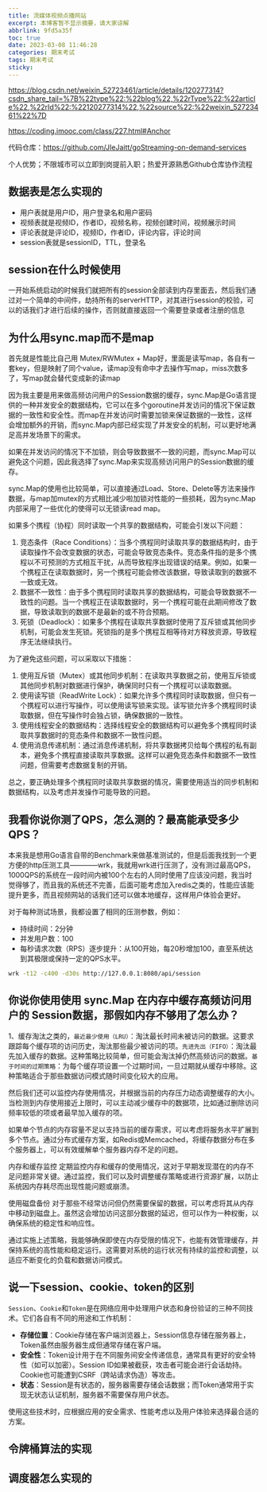 ```yaml
---
title: 流媒体视频点播网站
excerpt: 本博客暂不显示摘要，请大家谅解
abbrlink: 9fd5a35f
toc: true
date: 2023-03-08 11:46:28
categories: 期末考试
tags: 期末考试
sticky:
---
```


https://blog.csdn.net/weixin_52723461/article/details/120277314?csdn_share_tail=%7B%22type%22:%22blog%22,%22rType%22:%22article%22,%22rId%22:%22120277314%22,%22source%22:%22weixin_52723461%22%7D

https://coding.imooc.com/class/227.html#Anchor

代码仓库：https://github.com/JIeJaitt/goStreaming-on-demand-services

个人优势；不限城市可以立即到岗提前入职；热爱开源熟悉Github仓库协作流程


## 数据表是怎么实现的

- 用户表就是用户ID，用户登录名和用户密码
- 视频表就是视频ID，作者ID，视频名称，视频创建时间，视频展示时间
- 评论表就是评论ID，视频ID，作者ID，评论内容，评论时间
- session表就是sessionID，TTL，登录名

## session在什么时候使用

一开始系统启动的时候我们就把所有的session全部读到内存里面去，然后我们通过对一个简单的中间件，劫持所有的serverHTTP，对其进行session的校验，可以的话我们才进行后续的操作，否则就直接返回一个需要登录或者注册的信息

## 为什么用sync.map而不是map

首先就是性能比自己用 Mutex/RWMutex + Map好，里面是读写map，各自有一套key，但是映射了同个value，读map没有命中才去操作写map，miss次数多了，写map就会替代变成新的读map

因为我主要是用来做高频访问用户的Session数据的缓存，sync.Map是Go语言提供的一种并发安全的数据结构，它可以在多个goroutine并发访问的情况下保证数据的一致性和安全性。而map在并发访问时需要加锁来保证数据的一致性，这样会增加额外的开销，而sync.Map内部已经实现了并发安全的机制，可以更好地满足高并发场景下的需求。

如果在并发访问的情况下不加锁，则会导致数据不一致的问题，而sync.Map可以避免这个问题，因此我选择了sync.Map来实现高频访问用户的Session数据的缓存。

sync.Map的使用也比较简单，可以直接通过Load、Store、Delete等方法来操作数据，与map加mutex的方式相比减少啦加锁对性能的一些损耗，因为sync.Map内部采用了一些优化的使得可以无锁读read map。

如果多个携程（协程）同时读取一个共享的数据结构，可能会引发以下问题：

1. 竞态条件（Race Conditions）：当多个携程同时读取共享的数据结构时，由于读取操作不会改变数据的状态，可能会导致竞态条件。竞态条件指的是多个携程以不可预测的方式相互干扰，从而导致程序出现错误的结果。例如，如果一个携程正在读取数据时，另一个携程可能会修改该数据，导致读取到的数据不一致或无效。
2. 数据不一致性：由于多个携程同时读取共享的数据结构，可能会导致数据不一致性的问题。当一个携程正在读取数据时，另一个携程可能在此期间修改了数据，导致读取到的数据不是最新的或不符合预期。
3. 死锁（Deadlock）：如果多个携程在读取共享数据时使用了互斥锁或其他同步机制，可能会发生死锁。死锁指的是多个携程互相等待对方释放资源，导致程序无法继续执行。

为了避免这些问题，可以采取以下措施：

1. 使用互斥锁（Mutex）或其他同步机制：在读取共享数据之前，使用互斥锁或其他同步机制对数据进行保护，确保同时只有一个携程可以读取数据。
2. 使用读写锁（ReadWrite Lock）：如果允许多个携程同时读取数据，但只有一个携程可以进行写操作，可以使用读写锁来实现。读写锁允许多个携程同时读取数据，但在写操作时会独占锁，确保数据的一致性。
3. 使用线程安全的数据结构：选择线程安全的数据结构可以避免多个携程同时读取共享数据时的竞态条件和数据不一致性问题。
4. 使用消息传递机制：通过消息传递机制，将共享数据拷贝给每个携程的私有副本，避免多个携程直接读取共享数据。这样可以避免竞态条件和数据不一致性问题，但需要考虑数据复制的开销。

总之，要正确处理多个携程同时读取共享数据的情况，需要使用适当的同步机制和数据结构，以及考虑并发操作可能导致的问题。


## 我看你说你测了QPS，怎么测的？最高能承受多少QPS？

本来我是想用Go语言自带的Benchmark来做基准测试的，但是后面我找到一个更方便的http压测工具————wrk，我就用wrk进行压测了，没有测过最高QPS，1000QPS的系统在一段时间内被100个左右的人同时使用了应该没问题，我当时觉得够了，而且我的系统还不完善，后面可能考虑加入redis之类的，性能应该能提升更多，而且视频网站的话我们还可以做本地缓存，这样用户体验会更好。

对于每种测试场景，我都设置了相同的压测参数，例如：

- 持续时间：2分钟
- 并发用户数：100
- 每秒请求次数（RPS）逐步提升：从100开始，每20秒增加100，直至系统达到其极限或保持一定的QPS水平。

```bash
wrk -t12 -c400 -d30s http://127.0.0.1:8080/api/session
```

## 你说你使用使用 sync.Map 在内存中缓存高频访问用户的 Session数据，那假如内存不够用了怎么办？

1、缓存淘汰之类的，`最近最少使用（LRU）`：淘汰最长时间未被访问的数据。这要求跟踪每个缓存项的访问历史，淘汰那些最少被访问的项。`先进先出（FIFO）`：淘汰最先加入缓存的数据。这种策略比较简单，但可能会淘汰掉仍然高频访问的数据。`基于时间的过期策略`：为每个缓存项设置一个过期时间，一旦过期就从缓存中移除。这种策略适合于那些数据访问模式随时间变化较大的应用。

然后我们还可以监控内存使用情况，并根据当前的内存压力动态调整缓存的大小。当检测到内存使用接近上限时，可以主动减少缓存中的数据项，比如通过删除访问频率较低的项或者最早加入缓存的项。

如果单个节点的内存容量不足以支持当前的缓存需求，可以考虑将服务水平扩展到多个节点。通过分布式缓存方案，如Redis或Memcached，将缓存数据分布在多个服务器上，可以有效缓解单个服务器内存不足的问题。

内存和缓存监控
定期监控内存和缓存的使用情况，这对于早期发现潜在的内存不足问题非常关键。通过监控，我们可以及时调整缓存策略或进行资源扩展，以防止系统因内存耗尽而出现性能问题或崩溃。

使用磁盘备份
对于那些不经常访问但仍然需要保留的数据，可以考虑将其从内存中移动到磁盘上。虽然这会增加访问这部分数据的延迟，但可以作为一种权衡，以确保系统的稳定性和响应性。

通过实施上述策略，我能够确保即使在内存受限的情况下，也能有效管理缓存，并保持系统的高性能和稳定运行。这需要对系统的运行状况有持续的监控和调整，以适应不断变化的负载和数据访问模式。


## 说一下session、cookie、token的区别

`Session`、`Cookie`和`Token`是在网络应用中处理用户状态和身份验证的三种不同技术。它们各自有不同的用途和工作机制：

- **存储位置**：Cookie存储在客户端浏览器上，Session信息存储在服务器上，Token虽然由服务器生成但通常存储在客户端。
- **安全性**：Token设计用于在不同服务间安全传递信息，通常具有更好的安全特性（如可以加密）。Session ID如果被截获，攻击者可能会进行会话劫持。Cookie也可能遭到CSRF（跨站请求伪造）等攻击。
- **状态**：Session是有状态的，服务器需要存储会话数据；而Token通常用于实现无状态认证机制，服务器不需要保存用户状态。

使用这些技术时，应根据应用的安全需求、性能考虑以及用户体验来选择最合适的方案。

## 令牌桶算法的实现

## 调度器怎么实现的